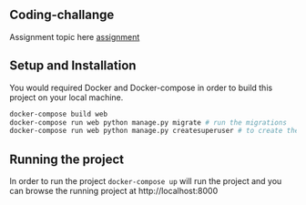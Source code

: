 Coding-challange
--------------

Assignment topic here [assignment](./assignment.md)


## Setup and Installation

You would required Docker and Docker-compose in order to build this project on your local machine.

```sh
docker-compose build web
docker-compose run web python manage.py migrate # run the migrations
docker-compose run web python manage.py createsuperuser # to create the superuser
```


## Running the project

In order to run the project `docker-compose up` will run the project and you can browse the running project at http://localhost:8000

